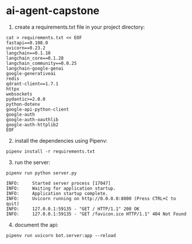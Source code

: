 # ai-agent-capstone
 
1. create a requirements.txt file in your project directory:
```
cat > requirements.txt << EOF
fastapi==0.108.0
uvicorn==0.23.2
langchain==0.1.10
langchain_core==0.1.28
langchain_community==0.0.25
langchain-google-genai
google-generativeai
redis
qdrant-client==1.7.1
httpx
websockets
pydantic>=2.0.0
python-dotenv
google-api-python-client
google-auth
google-auth-oauthlib
google-auth-httplib2
EOF
```

2. install the dependencies using Pipenv:
```
pipenv install -r requirements.txt
```

3. run the server:
```
pipenv run python server.py
```
```
INFO:     Started server process [17047]
INFO:     Waiting for application startup.
INFO:     Application startup complete.
INFO:     Uvicorn running on http://0.0.0.0:8000 (Press CTRL+C to quit)
INFO:     127.0.0.1:59135 - "GET / HTTP/1.1" 200 OK
INFO:     127.0.0.1:59135 - "GET /favicon.ico HTTP/1.1" 404 Not Found
```

4. document the api:
```
pipenv run uvicorn bot.server:app --reload
```

    